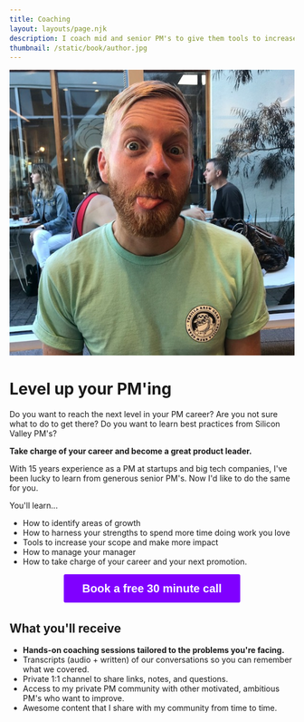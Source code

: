 ```yaml
---
title: Coaching
layout: layouts/page.njk
description: I coach mid and senior PM's to give them tools to increase their scope and make more impact.
thumbnail: /static/book/author.jpg
---
```


<img class="small bio" src="/static/book/author.jpg">

# Level up your PM'ing

Do you want to reach the next level in your PM career? Are you not sure what to do to get there? Do you want to learn best practices from Silicon Valley PM's?

**Take charge of your career and become a great product leader.**

With 15 years experience as a PM at startups and big tech companies, I've been lucky to learn from generous senior PM's. Now I'd like to do the same for you.

You'll learn...
* How to identify areas of growth
* How to harness your strengths to spend more time doing work you love
* Tools to increase your scope and make more impact
* How to manage your manager
* How to take charge of your career and your next promotion.

<!-- Typeform form to let people ask questions about coaching -->
<center><a class="typeform-share button" href="https://form.typeform.com/to/F1QEXj4n?typeform-medium=embed-snippet" data-mode="popup" style="display:inline-block;text-decoration:none;background-color:#8000FF;color:white;cursor:pointer;font-family:Helvetica,Arial,sans-serif;font-size:20px;line-height:50px;text-align:center;margin:0;height:50px;padding:0px 33px;border-radius:3px;max-width:100%;white-space:nowrap;overflow:hidden;text-overflow:ellipsis;font-weight:bold;-webkit-font-smoothing:antialiased;-moz-osx-font-smoothing:grayscale;" data-size="100" data-hide-headers="true" target="_blank">Book a free 30 minute call </a></center> <script> (function() { var qs,js,q,s,d=document, gi=d.getElementById, ce=d.createElement, gt=d.getElementsByTagName, id="typef_orm_share", b="https://embed.typeform.com/"; if(!gi.call(d,id)){ js=ce.call(d,"script"); js.id=id; js.src=b+"embed.js"; q=gt.call(d,"script")[0]; q.parentNode.insertBefore(js,q) } })() </script>

## What you'll receive

* **Hands-on coaching sessions tailored to the problems you're facing.**
* Transcripts (audio + written) of our conversations so you can remember what we covered.
* Private 1:1 channel to share links, notes, and questions.
* Access to my private PM community with other motivated, ambitious PM's who want to improve.
* Awesome content that I share with my community from time to time.
